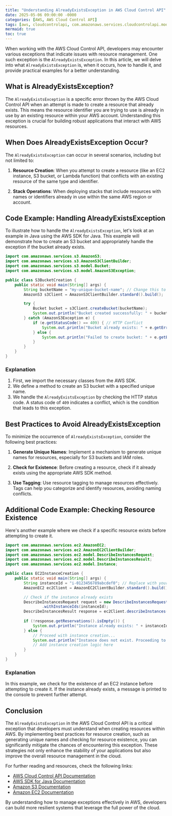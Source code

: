 ```yaml
---
title: "Understanding AlreadyExistsException in AWS Cloud Control API"
date: 2025-05-06 09:00:00 -0000
categories: [AWS, AWS Cloud Control API]
tags: [aws, cloudcontrolapi, com.amazonaws.services.cloudcontrolapi.model]
mermaid: true
toc: true
---
```



When working with the AWS Cloud Control API, developers may encounter various exceptions that indicate issues with resource management. One such exception is the `AlreadyExistsException`. In this article, we will delve into what `AlreadyExistsException` is, when it occurs, how to handle it, and provide practical examples for a better understanding.

## What is AlreadyExistsException?

The `AlreadyExistsException` is a specific error thrown by the AWS Cloud Control API when an attempt is made to create a resource that already exists. This means the resource identifier you are trying to use is already in use by an existing resource within your AWS account. Understanding this exception is crucial for building robust applications that interact with AWS resources.

## When Does AlreadyExistsException Occur?

The `AlreadyExistsException` can occur in several scenarios, including but not limited to:

1. **Resource Creation**: When you attempt to create a resource (like an EC2 instance, S3 bucket, or Lambda function) that conflicts with an existing resource of the same type and identifier.
  
2. **Stack Operations**: When deploying stacks that include resources with names or identifiers already in use within the same AWS region or account.

## Code Example: Handling AlreadyExistsException

To illustrate how to handle the `AlreadyExistsException`, let's look at an example in Java using the AWS SDK for Java. This example will demonstrate how to create an S3 bucket and appropriately handle the exception if the bucket already exists.

```java
import com.amazonaws.services.s3.AmazonS3;
import com.amazonaws.services.s3.AmazonS3ClientBuilder;
import com.amazonaws.services.s3.model.Bucket;
import com.amazonaws.services.s3.model.AmazonS3Exception;

public class S3BucketCreation {
    public static void main(String[] args) {
        String bucketName = "my-unique-bucket-name"; // Change this to a unique name
        AmazonS3 s3Client = AmazonS3ClientBuilder.standard().build();

        try {
            Bucket bucket = s3Client.createBucket(bucketName);
            System.out.println("Bucket created successfully: " + bucket.getName());
        } catch (AmazonS3Exception e) {
            if (e.getStatusCode() == 409) { // HTTP Conflict
                System.out.println("Bucket already exists: " + e.getErrorMessage());
            } else {
                System.out.println("Failed to create bucket: " + e.getErrorMessage());
            }
        }
    }
}
```

### Explanation

1. First, we import the necessary classes from the AWS SDK.
2. We define a method to create an S3 bucket with a specified unique name.
3. We handle the `AlreadyExistsException` by checking the HTTP status code. A status code of `409` indicates a conflict, which is the condition that leads to this exception.

## Best Practices to Avoid AlreadyExistsException

To minimize the occurrence of `AlreadyExistsException`, consider the following best practices:

1. **Generate Unique Names**: Implement a mechanism to generate unique names for resources, especially for S3 buckets and IAM roles.

2. **Check for Existence**: Before creating a resource, check if it already exists using the appropriate AWS SDK method.

3. **Use Tagging**: Use resource tagging to manage resources effectively. Tags can help you categorize and identify resources, avoiding naming conflicts.

## Additional Code Example: Checking Resource Existence

Here's another example where we check if a specific resource exists before attempting to create it.

```java
import com.amazonaws.services.ec2.AmazonEC2;
import com.amazonaws.services.ec2.AmazonEC2ClientBuilder;
import com.amazonaws.services.ec2.model.DescribeInstancesRequest;
import com.amazonaws.services.ec2.model.DescribeInstancesResult;
import com.amazonaws.services.ec2.model.Instance;

public class EC2InstanceCreation {
    public static void main(String[] args) {
        String instanceId = "i-0123456789abcdef0"; // Replace with your EC2 instance ID
        AmazonEC2 ec2Client = AmazonEC2ClientBuilder.standard().build();

        // Check if the instance already exists
        DescribeInstancesRequest request = new DescribeInstancesRequest()
                .withInstanceIds(instanceId);
        DescribeInstancesResult response = ec2Client.describeInstances(request);
        
        if (!response.getReservations().isEmpty()) {
            System.out.println("Instance already exists: " + instanceId);
        } else {
            // Proceed with instance creation...
            System.out.println("Instance does not exist. Proceeding to create a new instance.");
            // Add instance creation logic here
        }
    }
}
```

### Explanation

In this example, we check for the existence of an EC2 instance before attempting to create it. If the instance already exists, a message is printed to the console to prevent further attempt.

## Conclusion

The `AlreadyExistsException` in the AWS Cloud Control API is a critical exception that developers must understand when creating resources within AWS. By implementing best practices for resource creation, such as generating unique names and checking for resource existence, you can significantly mitigate the chances of encountering this exception. These strategies not only enhance the stability of your applications but also improve the overall resource management in the cloud.

For further reading and resources, check the following links:

- [AWS Cloud Control API Documentation](https://docs.aws.amazon.com/cloud-control-api/latest/userguide/what-is-cloud-control-api.html)
- [AWS SDK for Java Documentation](https://docs.aws.amazon.com/sdk-for-java/latest/developer-guide/home.html)
- [Amazon S3 Documentation](https://docs.aws.amazon.com/AmazonS3/latest/userguide/Welcome.html)
- [Amazon EC2 Documentation](https://docs.aws.amazon.com/ec2/index.html)

By understanding how to manage exceptions effectively in AWS, developers can build more resilient systems that leverage the full power of the cloud.